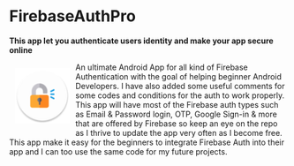 # FirebaseAuthPro
**This app let you authenticate users identity and make your app secure online**

<img src="app/src/main/res/mipmap-xhdpi/ic_launcher_round.png" align="left"
width="100"
    hspace="10" vspace="10">

An ultimate Android App for all kind of Firebase Authentication with the goal of helping beginner Android Developers. I have also added some useful comments for some codes and conditions for the auth to work properly. This app will have most of the Firebase auth types such as Email & Password login, OTP, Google Sign-in & more that are offered by Firebase so keep an eye on the repo as I thrive to update the app very often as I become free. This app make it easy for the beginners to integrate Firebase Auth into their app and I can too use the same code for my future projects.

